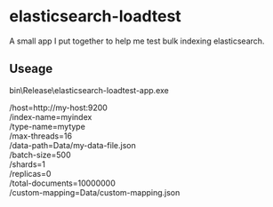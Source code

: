 elasticsearch-loadtest
======================

A small app I put together to help me test bulk indexing elasticsearch.

<h2>Useage</h2>

bin\Release\elasticsearch-loadtest-app.exe

/host=http://my-host:9200<br>
/index-name=myindex<br>
/type-name=mytype<br>
/max-threads=16<br>
/data-path=Data/my-data-file.json<br>
/batch-size=500<br>
/shards=1<br>
/replicas=0<br>
/total-documents=10000000<br>
/custom-mapping=Data/custom-mapping.json<br>